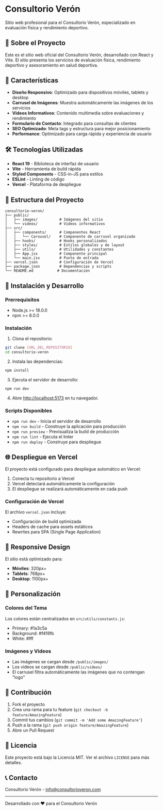 # Consultorio Verón

Sitio web profesional para el Consultorio Verón, especializado en evaluación física y rendimiento deportivo.

## 🏥 Sobre el Proyecto

Este es el sitio web oficial del Consultorio Verón, desarrollado con React y Vite. El sitio presenta los servicios de evaluación física, rendimiento deportivo y asesoramiento en salud deportiva.

## 🚀 Características

- **Diseño Responsivo**: Optimizado para dispositivos móviles, tablets y desktop
- **Carrusel de Imágenes**: Muestra automáticamente las imágenes de los servicios
- **Videos Informativos**: Contenido multimedia sobre evaluaciones y rendimiento
- **Formulario de Contacto**: Integrado para consultas de clientes
- **SEO Optimizado**: Meta tags y estructura para mejor posicionamiento
- **Performance**: Optimizado para carga rápida y experiencia de usuario

## 🛠️ Tecnologías Utilizadas

- **React 19** - Biblioteca de interfaz de usuario
- **Vite** - Herramienta de build rápida
- **Styled Components** - CSS-in-JS para estilos
- **ESLint** - Linting de código
- **Vercel** - Plataforma de despliegue

## 📁 Estructura del Proyecto

```
consultorio-veron/
├── public/
│   ├── images/          # Imágenes del sitio
│   └── videos/          # Videos informativos
├── src/
│   ├── components/      # Componentes React
│   │   └── Carousel/    # Componente de carrusel organizado
│   ├── hooks/           # Hooks personalizados
│   ├── styles/          # Estilos globales y de layout
│   ├── utils/           # Utilidades y constantes
│   ├── App.jsx          # Componente principal
│   └── main.jsx         # Punto de entrada
├── vercel.json          # Configuración de Vercel
├── package.json         # Dependencias y scripts
└── README.md           # Documentación
```

## 🚀 Instalación y Desarrollo

### Prerrequisitos

- Node.js >= 18.0.0
- npm >= 8.0.0

### Instalación

1. Clona el repositorio:
```bash
git clone [URL_DEL_REPOSITORIO]
cd consultorio-veron
```

2. Instala las dependencias:
```bash
npm install
```

3. Ejecuta el servidor de desarrollo:
```bash
npm run dev
```

4. Abre [http://localhost:5173](http://localhost:5173) en tu navegador.

### Scripts Disponibles

- `npm run dev` - Inicia el servidor de desarrollo
- `npm run build` - Construye la aplicación para producción
- `npm run preview` - Previsualiza la build de producción
- `npm run lint` - Ejecuta el linter
- `npm run deploy` - Construye para despliegue

## 🌐 Despliegue en Vercel

El proyecto está configurado para despliegue automático en Vercel:

1. Conecta tu repositorio a Vercel
2. Vercel detectará automáticamente la configuración
3. El despliegue se realizará automáticamente en cada push

### Configuración de Vercel

El archivo `vercel.json` incluye:
- Configuración de build optimizada
- Headers de cache para assets estáticos
- Rewrites para SPA (Single Page Application)

## 📱 Responsive Design

El sitio está optimizado para:
- **Móviles**: 320px+
- **Tablets**: 768px+
- **Desktop**: 1100px+

## 🎨 Personalización

### Colores del Tema

Los colores están centralizados en `src/utils/constants.js`:
- Primary: #1a3c5a
- Background: #f4f8fb
- White: #fff

### Imágenes y Videos

- Las imágenes se cargan desde `/public/images/`
- Los videos se cargan desde `/public/videos/`
- El carrusel filtra automáticamente las imágenes que no contengan "logo"

## 🤝 Contribución

1. Fork el proyecto
2. Crea una rama para tu feature (`git checkout -b feature/AmazingFeature`)
3. Commit tus cambios (`git commit -m 'Add some AmazingFeature'`)
4. Push a la rama (`git push origin feature/AmazingFeature`)
5. Abre un Pull Request

## 📄 Licencia

Este proyecto está bajo la Licencia MIT. Ver el archivo `LICENSE` para más detalles.

## 📞 Contacto

Consultorio Verón - [info@consultorioveron.com](mailto:info@consultorioveron.com)

---

Desarrollado con ❤️ para el Consultorio Verón

